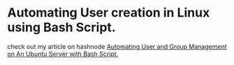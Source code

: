 # Automating User creation in Linux using Bash Script.

check out my article on hashnode [Automating User and Group Management on An Ubuntu Server with Bash Script.](https://uniquekenechukwu.hashnode.dev/automating-user-and-group-management-on-an-ubuntu-server-with-bash-script)
